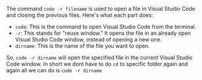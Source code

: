 The command `code -r filename` is used to open a file in Visual Studio Code and closing the previous files. Here's what each part does:

- `code`: This is the command to open Visual Studio Code from the terminal.
- `-r`: This stands for "reuse window." It opens the file in an already open Visual Studio Code window, instead of opening a new one.
- `dirname`: This is the name of the file you want to open.

So, `code -r dirname` will open the specified file in the current Visual Studio Code window. In short we dont have to do `cd` to specific folder again and again all we can do is `code -r dirname`
